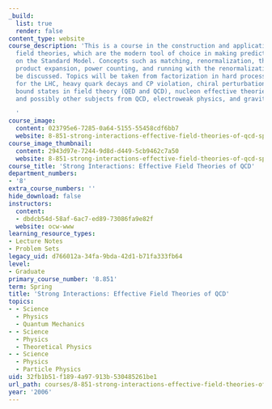 ```yaml
---
_build:
  list: true
  render: false
content_type: website
course_description: 'This is a course in the construction and application of effective
  field theories, which are the modern tool of choice in making predictions based
  on the Standard Model. Concepts such as matching, renormalization, the operator
  product expansion, power counting, and running with the renormalization group will
  be discussed. Topics will be taken from factorization in hard processes relevant
  for the LHC, heavy quark decays and CP violation, chiral perturbation theory, non-relativistic
  bound states in field theory (QED and QCD), nucleon effective theories with a fine-tuning,
  and possibly other subjects from QCD, electroweak physics, and gravity.

  '
course_image:
  content: 023795e6-7285-0a64-5155-55458cdf6bb7
  website: 8-851-strong-interactions-effective-field-theories-of-qcd-spring-2006
course_image_thumbnail:
  content: 2943d97e-7244-9d8d-d449-5cb9462c7a50
  website: 8-851-strong-interactions-effective-field-theories-of-qcd-spring-2006
course_title: 'Strong Interactions: Effective Field Theories of QCD'
department_numbers:
- '8'
extra_course_numbers: ''
hide_download: false
instructors:
  content:
  - dbdcb54d-58af-6ac7-ed89-73086fa9e82f
  website: ocw-www
learning_resource_types:
- Lecture Notes
- Problem Sets
legacy_uid: d766012a-34fa-9bda-42d1-b71fa333fb64
level:
- Graduate
primary_course_number: '8.851'
term: Spring
title: 'Strong Interactions: Effective Field Theories of QCD'
topics:
- - Science
  - Physics
  - Quantum Mechanics
- - Science
  - Physics
  - Theoretical Physics
- - Science
  - Physics
  - Particle Physics
uid: 32fb1b51-f189-4a97-913b-530485261be1
url_path: courses/8-851-strong-interactions-effective-field-theories-of-qcd-spring-2006
year: '2006'
---
```

